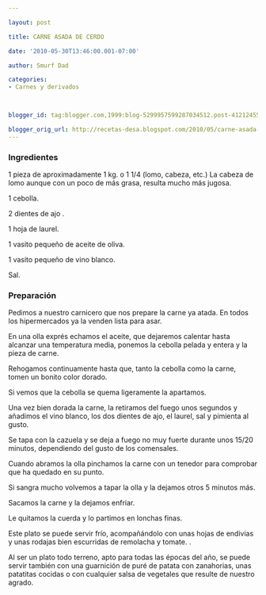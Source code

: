 ```yaml
---

layout: post

title: CARNE ASADA DE CERDO

date: '2010-05-30T13:46:00.001-07:00'

author: Smurf Dad

categories:
- Carnes y derivados



blogger_id: tag:blogger.com,1999:blog-5299957599287034512.post-4121245583589869378

blogger_orig_url: http://recetas-desa.blogspot.com/2010/05/carne-asada-de-cerdo.html
---
```


<h3>Ingredientes</h3>

1 pieza de aproximadamente 1 kg. o 1 1/4 (lomo, cabeza, etc.) La cabeza de lomo aunque con un poco de más grasa, resulta mucho más jugosa.

1 cebolla.

2 dientes de ajo .

1 hoja de laurel.

1 vasito pequeño de aceite de oliva.

1 vasito pequeño de vino blanco.

Sal.

<h3>Preparación</h3>

Pedimos a nuestro carnicero que nos prepare la carne ya atada. En todos los hipermercados ya la venden lista para asar.

En una olla exprés echamos el aceite, que dejaremos calentar hasta alcanzar una temperatura media, ponemos la cebolla pelada y entera y la pieza de carne.

Rehogamos continuamente hasta que, tanto la cebolla como la carne, tomen un bonito color dorado.

Si vemos que la cebolla se quema ligeramente la apartamos.

Una vez bien dorada la carne, la retiramos del fuego unos segundos y añadimos el vino blanco, los dos dientes de ajo, el laurel, sal y pimienta al gusto.

Se tapa con la cazuela y se deja a fuego no muy fuerte durante unos 15/20 minutos, dependiendo del gusto de los comensales.

Cuando abramos la olla pinchamos la carne con un tenedor para comprobar que ha quedado en su punto.

Si sangra mucho volvemos a tapar la olla y la dejamos otros 5 minutos más.

Sacamos la carne y la dejamos enfriar.

Le quitamos la cuerda y lo partimos en lonchas finas.

Este plato se puede servir frío, acompañándolo con unas hojas de endivias y unas rodajas bien escurridas de remolacha y tomate. .

Al ser un plato todo terreno, apto para todas las épocas  del año,  se puede servir también con una guarnición de puré de patata con zanahorias, unas patatitas cocidas o con cualquier salsa de vegetales que resulte de nuestro agrado.